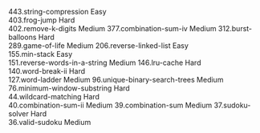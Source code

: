 443.string-compression                                           Easy  
403.frog-jump                                                    Hard  
402.remove-k-digits                                              Medium
377.combination-sum-iv                                           Medium
312.burst-balloons                                               Hard  
289.game-of-life                                                 Medium
206.reverse-linked-list                                          Easy  
155.min-stack                                                    Easy  
151.reverse-words-in-a-string                                    Medium
146.lru-cache                                                    Hard  
140.word-break-ii                                                Hard  
127.word-ladder                                                  Medium
 96.unique-binary-search-trees                                   Medium
 76.minimum-window-substring                                     Hard  
 44.wildcard-matching                                            Hard  
 40.combination-sum-ii                                           Medium
 39.combination-sum                                              Medium
 37.sudoku-solver                                                Hard  
 36.valid-sudoku                                                 Medium

